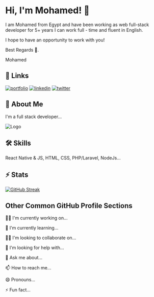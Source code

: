 
# Hi, I'm Mohamed! 👋

I am Mohamed from Egypt and have been working as web full-stack developer for 5+ years
I can work full - time and fluent in English.

I hope to have an opportunity to work with you!

Best Regards 👋.

Mohamed
## 🔗 Links
[![portfolio](https://img.shields.io/badge/my_portfolio-000?style=for-the-badge&logo=ko-fi&logoColor=white)](https://upkareno.sonorcastle.com/)
[![linkedin](https://img.shields.io/badge/linkedin-0A66C2?style=for-the-badge&logo=linkedin&logoColor=white)](https://www.linkedin.com/in/mohamed-mostafa1999/)
[![twitter](https://img.shields.io/badge/twitter-1DA1F2?style=for-the-badge&logo=twitter&logoColor=white)](https://twitter.com/Upkarenu)


## 🚀 About Me
I'm a full stack developer...


![Logo](https://matrixacademy.net/assets/img/Matrix-Acc-Logo.svg)


## 🛠 Skills
React Native & JS, HTML, CSS, PHP/Laravel, NodeJs...

## ⚡️ Stats 

[![GitHub Streak](https://streak-stats.demolab.com?user=shopnaill&theme=highcontrast&hide_border=true&card_width=500)](https://git.io/streak-stats)

## Other Common GitHub Profile Sections
👩‍💻 I'm currently working on...

🧠 I'm currently learning...

👯‍♀️ I'm looking to collaborate on...

🤔 I'm looking for help with...

💬 Ask me about...

📫 How to reach me...

😄 Pronouns...

⚡️ Fun fact...



 

